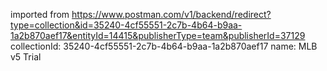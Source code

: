 imported from https://www.postman.com/v1/backend/redirect?type=collection&id=35240-4cf55551-2c7b-4b64-b9aa-1a2b870aef17&entityId=14415&publisherType=team&publisherId=37129
collectionId: 35240-4cf55551-2c7b-4b64-b9aa-1a2b870aef17
name: MLB v5 Trial